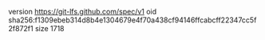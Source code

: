 version https://git-lfs.github.com/spec/v1
oid sha256:f1309ebeb314d8b4e1304679e4f70a438cf94146ffcabcff22347cc5f2f872f1
size 1718
